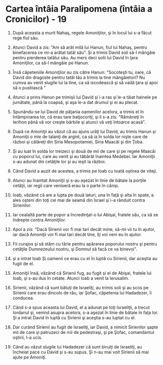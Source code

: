 # Cartea &#238;nt&#226;ia Paralipomena (&#238;nt&#226;ia a Cronicilor) - 19

1. După aceasta a murit Nahaş, regele Amoniţilor, şi în locul lui s-a făcut rege fiul său. 

2. Atunci David a zis: "Am să arăt milă lui Hanun, fiul lui Nahaş, pentru binefacerea ce mi-a arătat tatăl său". Şi a trimis David soli să-l mângâie pentru pierderea tatălui său. Au mers deci solii lui David în ţara Amoniţilor, ca să-l mângâie pe Hanun. 

3. Însă căpeteniile Amoniţilor au zis către Hanun: "Socoteşti tu, oare, că David din dragoste pentru tatăl tău a trimis la tine mângâietori? Nu cumva au venit slugile lui la tine, ca să iscodească şi să vadă ţara şi apoi să o pustiiască " 

4. Atunci a prins Hanun pe trimişii lui David şi i-a ras şi le-a tăiat hainele pe jumătate, până la coapsă, şi aşa le-a dat drumul şi ei au plecat. 

5. Spunându-se lui David de păţania oamenilor acelora, a trimis el în întâmpinarea lor, că erau tare batjocoriţi, şi li s-a zis: "Rămâneţi în Ierihon până vă vor creşte bărbile şi atunci vă veţi întoarce acasă". 

6. După ce Amoniţii au văzut că au ajuns urâţi lui David, au trimis Hanun şi Amoniţii o mie de talanţi de argint, ca să ia în solda lor nişte care de război şi călăreţi din Siria Mesopotamiei, Siria Maacăi şi din Ţoba. 

7. Şi au luat în solda lor treizeci şi două de mii de care şi pe regele Maacăi cu poporul lui, care au venit şi au tăbărât înaintea Medebei. Iar Amoniţii s-au adunat din cetăţile lor şi au ieşit la război. 

8. Când David a auzit de acestea, a trimis pe Ioab cu toată oştirea de viteji. 

9. Atunci au înaintat Amoniţii şi s-au aşezat în linie de bătaie la porţile cetăţii, iar regii care veniseră erau la o parte în câmp. 

10. Ioab, văzând că are a lupta pe două laturi, una în faţă şi alta în spate, a ales oşteni din toţi cei mai de seamă din Israel şi i-a rânduit contra Sirienilor. 

11. Iar cealaltă parte de popor a încredinţat-o lui Abişai, fratele său, ca să se îndrepte contra Amoniţilor. 

12. Apoi a zis: "Dacă Sirienii vor fi mai tari decât mine, să-mi vii tu în ajutor, iar dacă Amoniţii vor fi mai tari decât tine, îţi voi veni eu în ajutor. 

13. Fii curajos şi să stăm cu tărie pentru apărarea poporului nostru şi pentru cetăţile Dumnezeului nostru, şi Domnul să facă ce va binevoi". 

14. şi a intrat Ioab Şi oamenii ce erau cu el în luptă cu Sirienii, dar aceştia au fugit de el. 

15. Amoniţii însă, văzând că Sirienii fug, au fugit şi ei de Abişai, fratele lui Ioab, şi s-au dus în cetate. Atunci Ioab a venit la Ierusalim. 

16. Sirienii, văzând că sunt bătuţi de Israeliţi, au trimis soli şi au scos pe Sirienii care erau dincolo de râu, iar Şofac, căpetenia lui Hadadezer, îi conducea. 

17. Când s-a spus aceasta lui David, el a adunat pe toţi Israeliţii, a trecut Iordanul şi, venind asupra acelora, s-a aşezat în linie de bătaie în faţa lor. Şi a intrat David în luptă cu Sirienii şi aceştia s-au luptat cu el. 

18. Dar curând Sirienii au fugit de Israeliţi, iar David, a nimicit Sirienilor şapte mii de care şi patruzeci de mii de pedestraşi, şi pe Şofac, comandantul oştirii, I-a ucis. 

19. Când au văzut slugile lui Hadadezer că sunt biruiţi de Israeliţi, au încheiat pace cu David şi s-au supus. Şi n-au mai voit Sirienii să mai ajute pe Amoniţi. 

